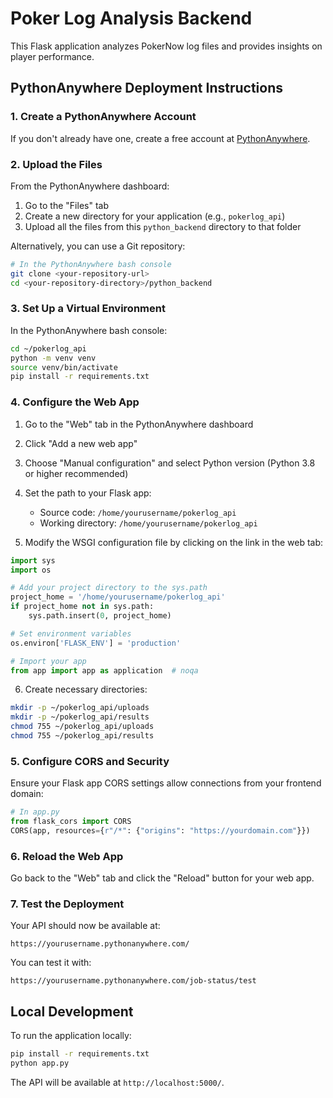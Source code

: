 # Poker Log Analysis Backend

This Flask application analyzes PokerNow log files and provides insights on player performance.

## PythonAnywhere Deployment Instructions

### 1. Create a PythonAnywhere Account

If you don't already have one, create a free account at [PythonAnywhere](https://www.pythonanywhere.com/).

### 2. Upload the Files

From the PythonAnywhere dashboard:

1. Go to the "Files" tab
2. Create a new directory for your application (e.g., `pokerlog_api`)
3. Upload all the files from this `python_backend` directory to that folder

Alternatively, you can use a Git repository:

```bash
# In the PythonAnywhere bash console
git clone <your-repository-url>
cd <your-repository-directory>/python_backend
```

### 3. Set Up a Virtual Environment

In the PythonAnywhere bash console:

```bash
cd ~/pokerlog_api
python -m venv venv
source venv/bin/activate
pip install -r requirements.txt
```

### 4. Configure the Web App

1. Go to the "Web" tab in the PythonAnywhere dashboard
2. Click "Add a new web app"
3. Choose "Manual configuration" and select Python version (Python 3.8 or higher recommended)
4. Set the path to your Flask app:
   - Source code: `/home/yourusername/pokerlog_api`
   - Working directory: `/home/yourusername/pokerlog_api`

5. Modify the WSGI configuration file by clicking on the link in the web tab:

```python
import sys
import os

# Add your project directory to the sys.path
project_home = '/home/yourusername/pokerlog_api'
if project_home not in sys.path:
    sys.path.insert(0, project_home)

# Set environment variables
os.environ['FLASK_ENV'] = 'production'

# Import your app
from app import app as application  # noqa
```

6. Create necessary directories:
```bash
mkdir -p ~/pokerlog_api/uploads
mkdir -p ~/pokerlog_api/results
chmod 755 ~/pokerlog_api/uploads
chmod 755 ~/pokerlog_api/results
```

### 5. Configure CORS and Security

Ensure your Flask app CORS settings allow connections from your frontend domain:

```python
# In app.py
from flask_cors import CORS
CORS(app, resources={r"/*": {"origins": "https://yourdomain.com"}})
```

### 6. Reload the Web App

Go back to the "Web" tab and click the "Reload" button for your web app.

### 7. Test the Deployment

Your API should now be available at:
```
https://yourusername.pythonanywhere.com/
```

You can test it with:
```
https://yourusername.pythonanywhere.com/job-status/test
```

## Local Development

To run the application locally:

```bash
pip install -r requirements.txt
python app.py
```

The API will be available at `http://localhost:5000/`. 